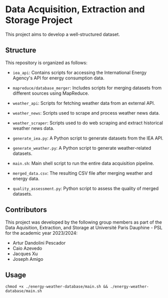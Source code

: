 # Data Acquisition, Extraction and Storage Project

This project aims to develop a well-structured dataset.

## Structure

This repository is organized as follows:

- `iea_api`: Contains scripts for accessing the International Energy Agency's API for energy consumption data.

- `mapreduce/database_merger`: Includes scripts for merging datasets from different sources using MapReduce.

- `weather_api`: Scripts for fetching weather data from an external API.

- `weather_news`: Scripts used to scrape and process weather news data.

- `weather_scraper`: Scripts used to do web scraping and extract historical weather news data.

- `generate_iea.py`: A Python script to generate datasets from the IEA API.

- `generate_weather.py`: A Python script to generate weather-related datasets.

- `main.sh`: Main shell script to run the entire data acquisition pipeline.

- `merged_data.csv`: The resulting CSV file after merging weather and energy data.

- `quality_assessment.py`: Python script to assess the quality of merged datasets.

## Contributors

This project was developed by the following group members as part of the Data Aquisition, Extraction, and Storage at Université Paris Dauphine - PSL for the academic year 2023/2024:

- Artur Dandolini Pescador
- Caio Azevedo
- Jacques Xu
- Joseph Amigo

## Usage

```chmod +x ./energy-weather-database/main.sh && ./energy-weather-database/main.sh```
